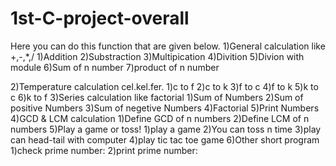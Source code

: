 # 1st-C-project-overall
Here you can do this function that are given below.
1)General calculation like +,-,*,/
        1)Addition
        2)Substraction
        3)Multipication
        4)Divition
        5)Divion with module
        6)Sum of n number
        7)product of n number
	
2)Temperature calculation cel.kel.fer.
	1)c to f
	2)c to k
	3)f to c
	4)f to k
	5)k to c
	6)k to f
3)Series calculation like factorial
	1)Sum of Numbers
	2)Sum of positive Numbers
	3)Sum of negetive Numbers
	4)Factorial
	5)Print Numbers
4)GCD & LCM calculation
	1)Define GCD of n numbers
	2)Define LCM of n numbers
5)Play a game or toss!
        1)play a game
        2)You can toss n time
        3)play can head-tail with computer
        4)play tic tac toe game
6)Other short program
	1)check prime number:
	2)print prime number:
